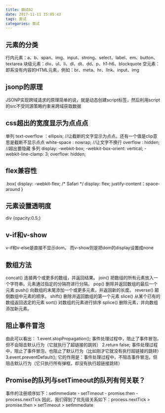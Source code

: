 ```yaml
---
title: 面试02
date: 2017-11-11 15:05:43
tags: 面试
categories: 面试
---
```


## 元素的分类
行内元素：a、b、span、img、input、strong、select、label、em、button、textarea
块级元素：div、ul、li、dl、dt、dd、p、h1-h6、blockquote
空元素：即系没有内容的HTML元素，例如：br、meta、hr、link、input、img
## jsonp的原理
JSONP实现跨域请求的原理简单的说，就是动态创建script标签，然后利用script的src不受同源策略约束来跨域获取数据
## css超出的宽度显示为点点点
单列
  text-overflow ：ellipsis; //让截断的文字显示为点点。还有一个值是clip意思是截断不显示点点 
  white-space : nowrap; //让文字不换行 
  overflow : hidden; //超出要隐藏 
多列
  display: -webkit-box;
  -webkit-box-orient: vertical;
  -webkit-line-clamp: 3;
  overflow: hidden;
## flex兼容性
  .box{
    display: -webkit-flex; /* Safari */
    display: flex;
    justify-content：space-around
  }
## 元素设置透明度
  div
  {opacity:0.5;}
## v-if和v-show
v-if和v-else是直接不显示dom。
而v-show则是把dom的display设置成none
## 数组方法
concat()	连接两个或更多的数组，并返回结果。
join()	把数组的所有元素放入一个字符串。元素通过指定的分隔符进行分隔。
pop()	删除并返回数组的最后一个元素
push()	向数组的末尾添加一个或更多元素，并返回新的长度。
reverse()	颠倒数组中元素的顺序。
shift()	删除并返回数组的第一个元素
slice()	从某个已有的数组返回选定的元素
sort()	对数组的元素进行排序
splice()	删除元素，并向数组添加新元素。

## 阻止事件冒泡
由此可以看出：
1.event.stopPropagation(); 
事件处理过程中，阻止了事件冒泡，但不会阻击默认行为（它就执行了超链接的跳转）
2.return false;
事件处理过程中，阻止了事件冒泡，也阻止了默认行为（比如刚才它就没有执行超链接的跳转）
3.event.preventDefault(); 
它的作用是：事件处理过程中，不阻击事件冒泡，但阻击默认行为（它只执行所有弹框，却没有执行超链接跳转）

## Promise的队列与setTimeout的队列有何关联？
事件的注册顺序如下：setImmediate - setTimeout - promise.then - process.nextTick
因此，我们得到了优先级关系如下：process.nextTick > promise.then > setTimeout > setImmediate




